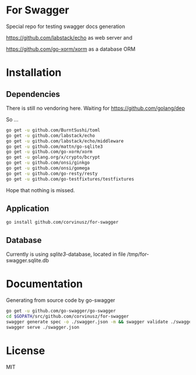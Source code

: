 # For Swagger
Special repo for testing swagger docs generation

https://github.com/labstack/echo as web server and

https://github.com/go-xorm/xorm as a database ORM

# Installation
## Dependencies
There is still no vendoring here. Waiting for https://github.com/golang/dep

So ...

```bash
go get -u github.com/BurntSushi/toml
go get -u github.com/labstack/echo
go get -u github.com/labstack/echo/middleware
go get -u github.com/mattn/go-sqlite3
go get -u github.com/go-xorm/xorm
go get -u golang.org/x/crypto/bcrypt
go get -u github.com/onsi/ginkgo
go get -u github.com/onsi/gomega
go get -u github.com/go-resty/resty
go get -u github.com/go-testfixtures/testfixtures
```

Hope that nothing is missed.

## Application
```bash
go install github.com/corvinusz/for-swagger
```

## Database
Currently is using *sqlite3*-database, located in file /tmp/for-swagger.sqlite.db

# Documentation
Generating from source code by go-swagger
```bash
go get -u github.com/go-swagger/go-swagger
cd $GOPATH/src/github.com/corvinusz/for-swagger
swagger generate spec -o ./swagger.json -m && swagger validate ./swagger.json
swagger serve ./swagger.json
```

# License
MIT
